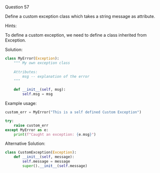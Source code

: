 Question 57

Define a custom exception class which takes a string message as attribute.

Hints:

To define a custom exception, we need to define a class inherited from Exception.

Solution:

```python
class MyError(Exception):
    """ My own exception class
    
    Attributes:
        msg -- explanation of the error
    """

    def __init__(self, msg):
        self.msg = msg
```

Example usage:

```python
custom_err = MyError("This is a self defined Custom Exception")

try:
    raise custom_err
except MyError as e:
    print(f"Caught an exception: {e.msg}")
```

Alternative Solution:

```python
class CustomException(Exception):
    def __init__(self, message):
        self.message = message
        super().__init__(self.message)
```
